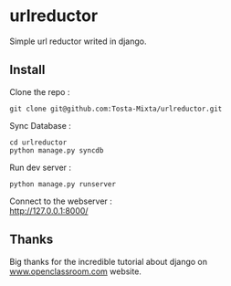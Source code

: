 urlreductor
===========

Simple url reductor writed in django.

## Install
Clone the repo :
```
git clone git@github.com:Tosta-Mixta/urlreductor.git
```

Sync Database :
```
cd urlreductor
python manage.py syncdb
```

Run dev server :
```
python manage.py runserver
```

Connect to the webserver :<br />
http://127.0.0.1:8000/

## Thanks
Big thanks for the incredible tutorial about django on www.openclassroom.com website.